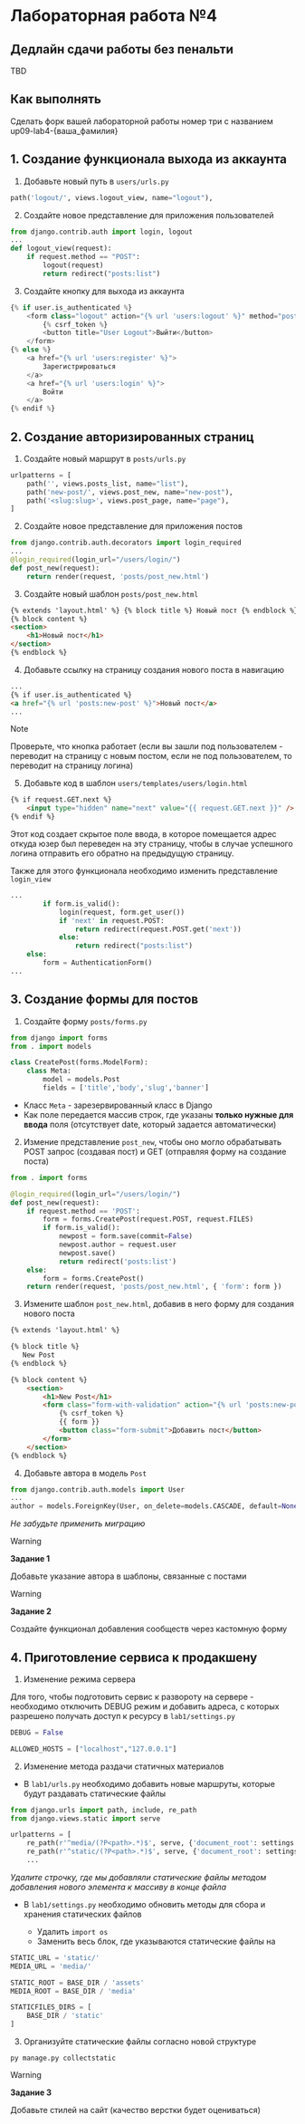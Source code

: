 # Лабораторная работа №4

## Дедлайн сдачи работы без пенальти

TBD

## Как выполнять

Сделать форк вашей лабораторной работы номер три с названием up09-lab4-{ваша_фамилия}

## 1. Создание функционала выхода из аккаунта

1. Добавьте новый путь в `users/urls.py`

```python
path('logout/', views.logout_view, name="logout"),
```

2. Создайте новое представление для приложения пользователей

```python
from django.contrib.auth import login, logout
...
def logout_view(request):
    if request.method == "POST":
        logout(request)
        return redirect("posts:list")
```

3. Создайте кнопку для выхода из аккаунта

```python
{% if user.is_authenticated %}
    <form class="logout" action="{% url 'users:logout' %}" method="post">
        {% csrf_token %}
        <button title="User Logout">Выйти</button>
    </form>
{% else %}
    <a href="{% url 'users:register' %}">
        Зарегистрироваться
    </a>
    <a href="{% url 'users:login' %}">
        Войти
    </a>
{% endif %}
```

## 2. Создание авторизированных страниц

1. Создайте новый маршрут в `posts/urls.py`

```python
urlpatterns = [
    path('', views.posts_list, name="list"),
    path('new-post/', views.post_new, name="new-post"),
    path('<slug:slug>', views.post_page, name="page"),
]
```

2. Создайте новое представление для приложения постов

```python
from django.contrib.auth.decorators import login_required
...
@login_required(login_url="/users/login/")
def post_new(request):
    return render(request, 'posts/post_new.html')
```

3. Создайте новый шаблон `posts/post_new.html`

```html
{% extends 'layout.html' %} {% block title %} Новый пост {% endblock %}
{% block content %}
<section>
    <h1>Новый пост</h1>
</section>
{% endblock %}
```

4. Добавьте ссылку на страницу создания нового поста в навигацию

```html
...
{% if user.is_authenticated %}
<a href="{% url 'posts:new-post' %}">Новый пост</a>
...
```

> [!NOTE]
> Проверьте, что кнопка работает (если вы зашли под пользователем - переводит на страницу с новым постом, если не под пользователем, то переводит на страницу логина)

5. Добавьте код в шаблон `users/templates/users/login.html`

```html
{% if request.GET.next %}
    <input type="hidden" name="next" value="{{ request.GET.next }}" />
{% endif %}
```

Этот код создает скрытое поле ввода, в которое помещается адрес откуда юзер был переведен на эту страницу, чтобы в случае успешного логина отправить его обратно на предыдущую страницу.

Также для этого функционала необходимо изменить представление `login_view`

```python
...
        if form.is_valid(): 
            login(request, form.get_user())
            if 'next' in request.POST:
                return redirect(request.POST.get('next'))
            else:
                return redirect("posts:list")
    else: 
        form = AuthenticationForm()
...
```

## 3. Создание формы для постов

1. Создайте форму `posts/forms.py`

```python
from django import forms 
from . import models 

class CreatePost(forms.ModelForm): 
    class Meta: 
        model = models.Post
        fields = ['title','body','slug','banner']
```

- Класс `Meta` - зарезервированный класс в Django
- Как полe передается массив строк, где указаны __только нужные для ввода__ поля (отсутствует date, который задается автоматически)

2. Измение представление `post_new`, чтобы оно могло обрабатывать POST запрос (создавая пост) и GET (отправляя форму на создание поста)

```python
from . import forms 

@login_required(login_url="/users/login/")
def post_new(request):
    if request.method == 'POST': 
        form = forms.CreatePost(request.POST, request.FILES) 
        if form.is_valid():
            newpost = form.save(commit=False) 
            newpost.author = request.user 
            newpost.save()
            return redirect('posts:list')
    else:
        form = forms.CreatePost()
    return render(request, 'posts/post_new.html', { 'form': form })
```

3. Измените шаблон `post_new.html`, добавив в него форму для создания нового поста

```html
{% extends 'layout.html' %}

{% block title %}
   New Post
{% endblock %}

{% block content %}
    <section>
        <h1>New Post</h1>
        <form class="form-with-validation" action="{% url 'posts:new-post' %}" method="post" enctype="multipart/form-data">
            {% csrf_token %} 
            {{ form }}
            <button class="form-submit">Добавить пост</button>
        </form>
    </section>
{% endblock %}
```

4. Добавьте автора в модель `Post`

```python
from django.contrib.auth.models import User
...
author = models.ForeignKey(User, on_delete=models.CASCADE, default=None)
```

_Не забудьте применить миграцию_

> [!WARNING]
> 
> __Задание 1__
> 
> Добавьте указание автора в шаблоны, связанные с постами


> [!WARNING]
> 
> __Задание 2__
> 
> Создайте функционал добавления сообществ через кастомную форму

## 4. Приготовление сервиса к продакшену

1. Изменение режима сервера

Для того, чтобы подготовить сервис к развороту на сервере - необходимо отключить DEBUG режим и добавить адреса, с которых разрешено получать доступ к ресурсу в `lab1/settings.py`

```python
DEBUG = False

ALLOWED_HOSTS = ["localhost","127.0.0.1"]
```

2. Изменение метода раздачи статичных материалов

- В `lab1/urls.py` необходимо добавить новые маршруты, которые будут раздавать статические файлы

```python
from django.urls import path, include, re_path
from django.views.static import serve

urlpatterns = [
    re_path(r'^media/(?P<path>.*)$', serve, {'document_root': settings.MEDIA_ROOT}),
    re_path(r'^static/(?P<path>.*)$', serve, {'document_root': settings.STATIC_ROOT}),
    ...
```

_Удалите строчку, где мы добавляли статические файлы методом добавления нового элемента к массиву в конце файла_

- В `lab1/settings.py` необходимо обновить методы для сбора и хранения статических файлов

    - Удалить `import os`
    - Заменить весь блок, где указываются статические файлы на

```python
STATIC_URL = 'static/'
MEDIA_URL = 'media/'

STATIC_ROOT = BASE_DIR / 'assets'
MEDIA_ROOT = BASE_DIR / 'media'

STATICFILES_DIRS = [
    BASE_DIR / 'static'
]
```

3. Организуйте статические файлы согласно новой структуре

`py manage.py collectstatic`

> [!WARNING]
> 
> __Задание 3__
> 
> Добавьте стилей на сайт (качество верстки будет оцениваться)

